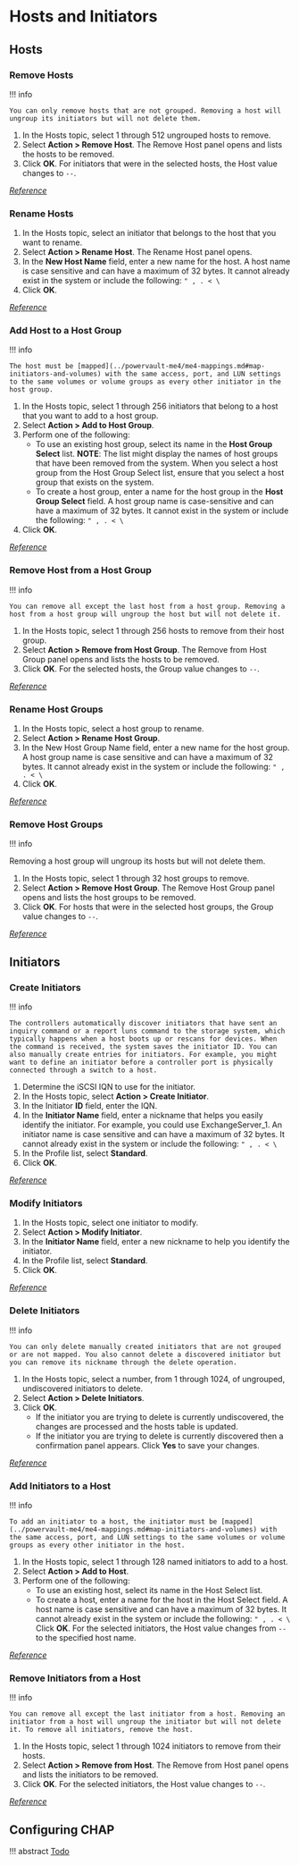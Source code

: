 # Hosts and Initiators

## Hosts

### Remove Hosts

!!! info 

    You can only remove hosts that are not grouped. Removing a host will ungroup its initiators but will not delete them.

1. In the Hosts topic, select 1 through 512 ungrouped hosts to remove.
2. Select **Action > Remove Host**. The Remove Host panel opens and lists the hosts to be removed.
3. Click **OK**. For initiators that were in the selected hosts, the Host value changes to `--`.

[*Reference*](https://www.dell.com/support/manuals/it-it/powervault-me4012/me4_series_ag_pub/remove-hosts?guid=guid-411217ec-fdc8-4fc6-a60e-b097f6f4f952&lang=en-us)

### Rename Hosts

1. In the Hosts topic, select an initiator that belongs to the host that you want to rename.
2. Select **Action > Rename Host**. The Rename Host panel opens.
3. In the **New Host Name** field, enter a new name for the host. A host name is case sensitive and can have a maximum of 32 bytes. It cannot already exist in the system or include the following: `" , . < \`
4. Click **OK**.

[*Reference*](https://www.dell.com/support/manuals/it-it/powervault-me4012/me4_series_ag_pub/rename-a-host?guid=guid-ba175bb2-f1f8-47e3-9896-74846efbc6b1&lang=en-us)

### Add Host to a Host Group

!!! info 

    The host must be [mapped](../powervault-me4/me4-mappings.md#map-initiators-and-volumes) with the same access, port, and LUN settings to the same volumes or volume groups as every other initiator in the host group.

1. In the Hosts topic, select 1 through 256 initiators that belong to a host that you want to add to a host group.
2. Select **Action > Add to Host Group**.
3. Perform one of the following:
      - To use an existing host group, select its name in the **Host Group Select** list. **NOTE**: The list might display the names of host groups that have been removed from the system. When you select a host group from the Host Group Select list, ensure that you select a host group that exists on the system.
      - To create a host group, enter a name for the host group in the **Host Group Select** field. A host group name is case-sensitive and can have a maximum of 32 bytes. It cannot exist in the system or include the following: `" , . < \`
4. Click **OK**.

[*Reference*](https://www.dell.com/support/manuals/it-it/powervault-me4012/me4_series_ag_pub/add-hosts-to-a-host-group?guid=guid-47d5f115-fe7b-4535-99d9-a924f7260d91&lang=en-us)

### Remove Host from a Host Group

!!! info

    You can remove all except the last host from a host group. Removing a host from a host group will ungroup the host but will not delete it.

1. In the Hosts topic, select 1 through 256 hosts to remove from their host group.
2. Select **Action > Remove from Host Group**. The Remove from Host Group panel opens and lists the hosts to be removed.
3. Click **OK**. For the selected hosts, the Group value changes to `--`.

[*Reference*](https://www.dell.com/support/manuals/it-it/powervault-me4012/me4_series_ag_pub/remove-hosts-from-a-host-group?guid=guid-01c12cb9-6b88-4270-ab33-a350cada9cd6&lang=en-us)

### Rename Host Groups

1. In the Hosts topic, select a host group to rename.
2. Select **Action > Rename Host Group**.
3. In the New Host Group Name field, enter a new name for the host group. A host group name is case sensitive and can have a maximum of 32 bytes. It cannot already exist in the system or include the following: `" , . < \`
4. Click **OK**.

[*Reference*](https://www.dell.com/support/manuals/it-it/powervault-me4012/me4_series_ag_pub/rename-a-host-group?guid=guid-0b51c171-3c5d-4500-9f36-9b8e71330b9d&lang=en-us)

### Remove Host Groups

!!! info 

Removing a host group will ungroup its hosts but will not delete them.

1. In the Hosts topic, select 1 through 32 host groups to remove.
2. Select **Action > Remove Host Group**. The Remove Host Group panel opens and lists the host groups to be removed.
3. Click **OK**. For hosts that were in the selected host groups, the Group value changes to `--`.

[*Reference*](https://www.dell.com/support/manuals/it-it/powervault-me4012/me4_series_ag_pub/remove-host-groups?guid=guid-8daa9680-9f21-426b-bb93-fec836eac2f7&lang=en-us)


## Initiators

### Create Initiators

!!! info 

    The controllers automatically discover initiators that have sent an inquiry command or a report luns command to the storage system, which typically happens when a host boots up or rescans for devices. When the command is received, the system saves the initiator ID. You can also manually create entries for initiators. For example, you might want to define an initiator before a controller port is physically connected through a switch to a host.

1. Determine the iSCSI IQN to use for the initiator.
2. In the Hosts topic, select **Action > Create Initiator**.
3. In the Initiator **ID** field, enter the IQN.
4. In the **Initiator Name** field, enter a nickname that helps you easily identify the initiator. For example, you could use ExchangeServer_1. An initiator name is case sensitive and can have a maximum of 32 bytes. It cannot already exist in the system or include the following: `" , . < \`
5. In the Profile list, select **Standard**.
6. Click **OK**.

[*Reference*](https://www.dell.com/support/manuals/en-us/powervault-me4012/me4_series_ag_pub/create-an-initiator?guid=guid-64d85bd0-1d7a-4a22-a475-22f75521e4c7&lang=en-us)

### Modify Initiators

1. In the Hosts topic, select one initiator to modify.
2. Select **Action > Modify Initiator**.
3. In the **Initiator Name** field, enter a new nickname to help you identify the initiator.
4. In the Profile list, select **Standard**.
5. Click **OK**.

[*Reference*](https://www.dell.com/support/manuals/en-us/powervault-me4012/me4_series_ag_pub/modify-an-initiator?guid=guid-e9c2fc66-c6a8-4d91-a7ef-3878f568b31b&lang=en-us)

### Delete Initiators

!!! info 

    You can only delete manually created initiators that are not grouped or are not mapped. You also cannot delete a discovered initiator but you can remove its nickname through the delete operation.

1. In the Hosts topic, select a number, from 1 through 1024, of ungrouped, undiscovered initiators to delete.
2. Select **Action > Delete Initiators**.
3. Click **OK**.
      - If the initiator you are trying to delete is currently undiscovered, the changes are processed and the hosts table is updated.
      - If the initiator you are trying to delete is currently discovered then a confirmation panel appears. Click **Yes** to save your changes.

[*Reference*](https://www.dell.com/support/manuals/en-us/powervault-me4012/me4_series_ag_pub/delete-initiators?guid=guid-228cf839-078b-4c1e-9e98-d0157c495882&lang=en-us)

### Add Initiators to a Host

!!! info 

    To add an initiator to a host, the initiator must be [mapped](../powervault-me4/me4-mappings.md#map-initiators-and-volumes) with the same access, port, and LUN settings to the same volumes or volume groups as every other initiator in the host.

1. In the Hosts topic, select 1 through 128 named initiators to add to a host.
2. Select **Action > Add to Host**.
3. Perform one of the following:
      - To use an existing host, select its name in the Host Select list.
      - To create a host, enter a name for the host in the Host Select field. A host name is case sensitive and can have a maximum of 32 bytes. It cannot already exist in the system or include the following: `" , . < \`
Click **OK**. For the selected initiators, the Host value changes from `--` to the specified host name.

[*Reference*](https://www.dell.com/support/manuals/en-us/powervault-me4012/me4_series_ag_pub/add-initiators-to-a-host?guid=guid-55e3e5bc-3319-47ec-9b1e-55c84bfa2a41&lang=en-us)

### Remove Initiators from a Host

!!! info 

    You can remove all except the last initiator from a host. Removing an initiator from a host will ungroup the initiator but will not delete it. To remove all initiators, remove the host.

1. In the Hosts topic, select 1 through 1024 initiators to remove from their hosts.
2. Select **Action > Remove from Host**. The Remove from Host panel opens and lists the initiators to be removed.
3. Click **OK**. For the selected initiators, the Host value changes to `--`.

[*Reference*](https://www.dell.com/support/manuals/en-us/powervault-me4012/me4_series_ag_pub/remove-initiators-from-hosts?guid=guid-d0ff3502-068a-4070-a149-bb18290a787b&lang=en-us)

## Configuring CHAP

!!! abstract [Todo](https://www.dell.com/support/manuals/it-it/powervault-me4012/me4_series_ag_pub/configuring-chap?guid=guid-f384dfd2-4699-4e36-8e5d-55b2bdedac2c&lang=en-us)